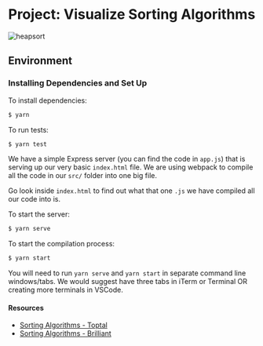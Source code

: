 # Project: Visualize Sorting Algorithms
![heapsort](https://user-images.githubusercontent.com/18551862/38125416-3bf60842-3424-11e8-8b83-48b9f1e877d8.png)

## Environment
### Installing Dependencies and Set Up

To install dependencies:

```bash
$ yarn
```

To run tests:

```bash
$ yarn test
```

We have a simple Express server (you can find the code in `app.js`) that is serving up our very basic `index.html` file. We are using webpack to compile all the code in our `src/` folder into one big file.

Go look inside `index.html` to find out what that one `.js` we have compiled all our code into is.

To start the server:

```bash
$ yarn serve
```

To start the compilation process:

```bash
$ yarn start
```

You will need to run `yarn serve` and `yarn start` in separate command line windows/tabs. We would suggest have three tabs in iTerm or Terminal OR creating more terminals in VSCode.

#### Resources

* [Sorting Algorithms - Toptal](https://www.toptal.com/developers/sorting-algorithms)
* [Sorting Algorithms - Brilliant](https://brilliant.org/wiki/sorting-algorithms/)

